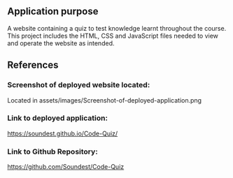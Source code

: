 ## Application purpose
A website containing a quiz to test knowledge learnt throughout the course. This project includes the HTML, CSS and JavaScript files needed to view and operate the website as intended.

## References

### Screenshot of deployed website located:

Located in assets/images/Screenshot-of-deployed-application.png

### Link to deployed application:

https://soundest.github.io/Code-Quiz/ 

### Link to Github Repository: 

https://github.com/Soundest/Code-Quiz 